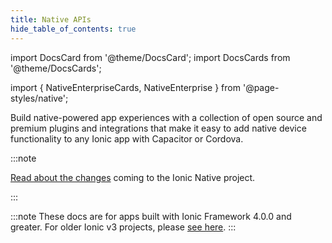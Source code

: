 ```yaml
---
title: Native APIs
hide_table_of_contents: true
---
```


import DocsCard from '@theme/DocsCard';
import DocsCards from '@theme/DocsCards';

import { NativeEnterpriseCards, NativeEnterprise } from '@page-styles/native';

<head>
  <title>Native APIs - Build Open-Source Native Application Experiences</title>
  <meta name="description" content="Build native application experiences with open-source Native APIs. Easily add native device functionality to any Ionic app with Capacitor or Cordova." />
  <style>{`
    :root {
      --doc-item-container-width: 60rem;
    }
  `}</style>
</head>

Build native-powered app experiences with a collection of open source and premium plugins and integrations that make it easy to add native device functionality to any Ionic app with Capacitor or Cordova.

<intro-end />

:::note

[Read about the changes](https://ionicframework.com/blog/a-new-chapter-for-ionic-native/) coming to the Ionic Native project.

:::

<NativeEnterpriseCards />

<NativeEnterprise />

:::note
These docs are for apps built with Ionic Framework 4.0.0 and greater. For older Ionic v3 projects, please [see here](https://ionicframework.com/docs/v3/native/).
:::
